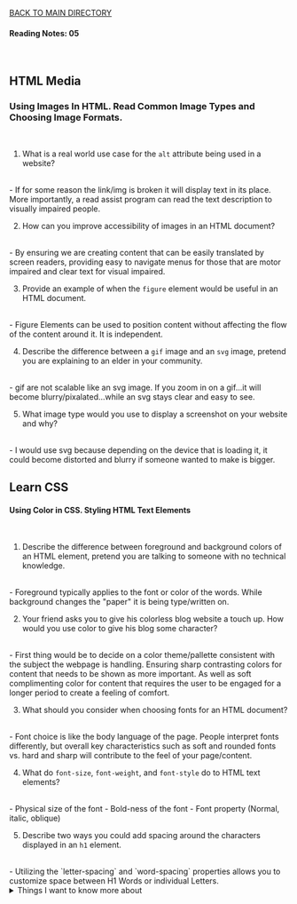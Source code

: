 [BACK TO MAIN DIRECTORY](../README.md)

#### Reading Notes: 05
<br>

## HTML Media

### Using Images In HTML. Read Common Image Types and Choosing Image Formats.
<br>

1. What is a real world use case for the `alt` attribute being used in a website?
<br>
- If for some reason the link/img is broken it will display text in its place. More importantly, a read assist program can read the text description to visually impaired people.

2. How can you improve accessibility of images in an HTML document?
<br>
- By ensuring we are creating content that can be easily translated by screen readers, providing easy to navigate menus for those that are motor impaired and clear text for visual impaired.

3. Provide an example of when the `figure` element would be useful in an HTML document.
<br>
- Figure Elements can be used to position content without affecting the flow of the content around it. It is independent.

4. Describe the difference between a `gif` image and an `svg` image, pretend you are explaining to an elder in your community.
<br>
- gif are not scalable like an svg image. If you zoom in on a gif...it will become blurry/pixalated...while an svg stays clear and easy to see.

5. What image type would you use to display a screenshot on your website and why?
<br>
- I would use svg because depending on the device that is loading it, it could become distorted and blurry if someone wanted to make is bigger.

## Learn CSS

#### Using Color in CSS. Styling HTML Text Elements
<br>

1. Describe the difference between foreground and background colors of an HTML element, pretend you are talking to someone with no technical knowledge.
<br>
- Foreground typically applies to the font or color of the words. While background changes the "paper" it is being type/written on.

2. Your friend asks you to give his colorless blog website a touch up. How would you use color to give his blog some character?
<br>
- First thing would be to decide on a color theme/pallette consistent with the subject the webpage is handling. Ensuring sharp contrasting colors for content that needs to be shown as more important. As well as soft complimenting color for content that requires the user to be engaged for a longer period to create a feeling of comfort.

3. What should you consider when choosing fonts for an HTML document?
<br>
- Font choice is like the body language of the page. People interpret fonts differently, but overall key characteristics such as soft and rounded fonts vs. hard and sharp will contribute to the feel of your page/content.

4. What do `font-size`, `font-weight`, and `font-style` do to HTML text elements?
<br>
- Physical size of the font
- Bold-ness of the font
- Font property (Normal, italic, oblique)

5. Describe two ways you could add spacing around the characters displayed in an `h1` element.
<br>
- Utilizing the `letter-spacing` and `word-spacing` properties allows you to customize space between H1 Words or individual Letters.


<details>
<summary>Things I want to know more about</summary>

Begin writing here...
  
</details>